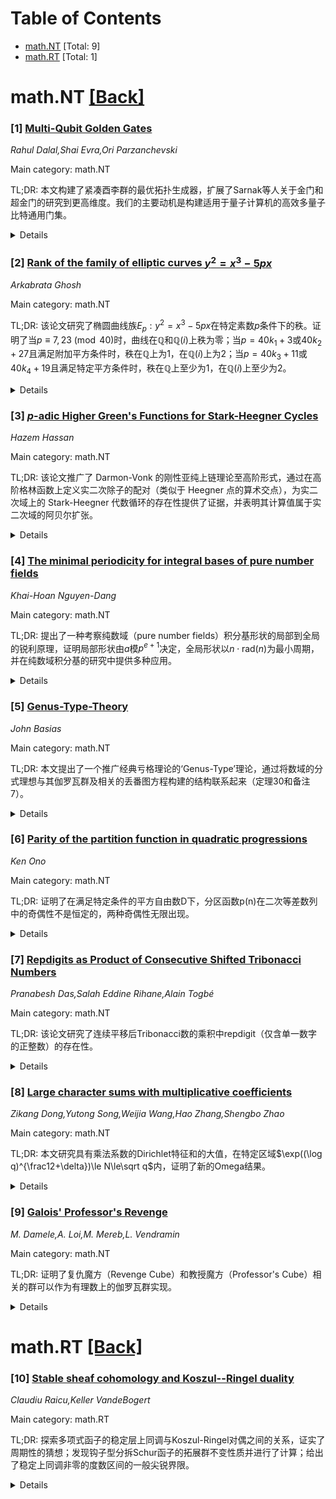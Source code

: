 <div id=toc></div>

# Table of Contents

- [math.NT](#math.NT) [Total: 9]
- [math.RT](#math.RT) [Total: 1]


<div id='math.NT'></div>

# math.NT [[Back]](#toc)

### [1] [Multi-Qubit Golden Gates](https://arxiv.org/abs/2509.09047)
*Rahul Dalal,Shai Evra,Ori Parzanchevski*

Main category: math.NT

TL;DR: 本文构建了紧凑酉李群的最优拓扑生成器，扩展了Sarnak等人关于金门和超金门的研究到更高维度。我们的主要动机是构建适用于量子计算机的高效多量子比特通用门集。


<details>
  <summary>Details</summary>
Motivation: 构建高效的多量子比特通用门集，用于量子计算，特别关注减少非Clifford门（如T门和CS门）的使用数量，以降低实现成本和提高效率。

Method: 利用Sarnak-Xue密度假设在权重方面的变体，结合定射影酉群的自动表示的内窥镜分类证明该假设。通过此理论框架设计新的通用门集。

Result: 对于2量子比特系统，所提出的通用门集实现了比标准Clifford+T门集约10倍的T门数量减少；在Clifford+CS门集中，证明了所需CS门数量减少了4.8倍。

Conclusion: 该理论框架成功构建了高效量子门集，显著降低非Cliff门操作资源消耗，对容错量子计算实现具有实际意义。

Abstract: Our goal in this paper is to construct optimal topological generators for
compact unitary Lie groups, extending the work of a letter of Sarnak and
arXiv:1704.02106 on golden and super-golden gates to higher dimensions. To do
so we consider a variant of the Sarnak--Xue Density Hypotheses in the weight
aspect for definite projective unitary groups and prove it using the endoscopic
classification of automorphic representations.
  Our main motivation is to construct efficient multi-qubit universal gate sets
for quantum computers. For example, we find a set of universal gates that, for
a given accuracy, can heuristically approximate arbitrary unitary operations on
2 qubits with $\approx$10 times fewer ``expensive'' $T$-type gates than the
standard Clifford+$T$ set. Our framework also covers the 2-qubit Clifford+CS
gate set, well-known for being particularly friendly to fault-tolerant
implementation. We thereby prove tight upper bounds on the required CS count
for approximations (specifically, $4.8$x fewer non-Clifford gates than
Clifford+$T$).

</details>


### [2] [Rank of the family of elliptic curves $y^2 = x^3- 5px$](https://arxiv.org/abs/2509.09169)
*Arkabrata Ghosh*

Main category: math.NT

TL;DR: 该论文研究了椭圆曲线族$E_p: y^2=x^3-5px$在特定素数$p$条件下的秩。证明了当$p\equiv 7,23\pmod{40}$时，曲线在$\mathbb{Q}$和$\mathbb{Q}(i)$上秩为零；当$p=40k_1+3$或$40k_2+27$且满足附加平方条件时，秩在$\mathbb{Q}$上为1，在$\mathbb{Q}(i)$上为2；当$p=40k_3+11$或$40k_4+19$且满足特定平方条件时，秩在$\mathbb{Q}$上至少为1，在$\mathbb{Q}(i)$上至少为2。


<details>
  <summary>Details</summary>
Motivation: 研究特定椭圆曲线族的秩在不同数域上的精确值或下界，从而揭示其代数结构规律。

Method: 通过对素数$p$的不同模条件分类，结合附加平方约束，采用代数数论方法来证明椭圆曲线秩的分布规律。

Result: 明确给出三类素数条件下椭圆曲线的秩：秩为零（$p\equiv7,23\pmod{40}$），秩精确为1（需满足平方条件的形式），以及秩至少为1（需满足其他平方条件的形式），并同步给出在$\mathbb{Q}(i)$上的对应结论。

Conclusion: 椭圆曲线$E_p$的秩特性依赖$p$的模性质和平方条件，可系统性构造秩明确或具有下限的曲线族，为数论和密码学提供研究对象。

Abstract: This article considers the family of elliptic curves given by $E_{p}:
y^2=x^3-5px$ and certain conditions on an odd prime $p$. More specifically, we
have shown that if $p \equiv 7, 23 \pmod {40}$, then the rank of $E_{p}$ is
zero for both $ \mathbb{Q} $ and $ \mathbb{Q}(i) $. Furthermore, if the prime $
p $ is of the form $ 40k_1 + 3 $ or $ 40k_2 + 27$, where $k_1, k_2 \in
\mathbb{Z}$ such that $(5k_1+1)$ or $(5k_2 +4)$ are perfect squares, then the
given family of elliptic curves has rank one over $\mathbb{Q}$ and rank two
over $\mathbb{Q}(i)$. Moreover, if the prime $ p $ is of the form $ 40k_3 + 11
$ or $ 40k_4 + 19$ where $k_3 ~\text{and}~ k_4 \in \mathbb{Z}$ such that
$(160k_3+49)$ or $(160k_4 + 81) $ are perfect squares, then the given family of
elliptic curves has rank at least one over $\mathbb{Q}$ and rank at least two
over $\mathbb{Q}(i)$.

</details>


### [3] [$p$-adic Higher Green's Functions for Stark-Heegner Cycles](https://arxiv.org/abs/2509.09446)
*Hazem Hassan*

Main category: math.NT

TL;DR: 该论文推广了 Darmon-Vonk 的刚性亚纯上链理论至高阶形式，通过在高阶格林函数上定义实二次除子的配对（类似于 Heegner 点的算术交点），为实二次域上的 Stark-Heegner 代数循环的存在性提供了证据，并表明其计算值属于实二次域的阿贝尔扩张。


<details>
  <summary>Details</summary>
Motivation: 为构建实二次域上 Bloch-Beilinson 猜想所预言的代数循环（即论文标题中的 Stark-Heegner 循环）提供理论基础和计算证据，填补 Heegner 点在实二次情境下的空缺。

Method: 将 Darmon-Vonk 的刚性亚纯上链理论扩展至更高权重，建立 p 进上半平面上的实二次除子的高阶格林配对——该配对类比于 Heegner 循环的算术交点。通过计算'主循环'的配对值来验证其代数性质。

Result: 数值计算表明高阶格林函数在实二次除子上的取值属于实二次域的阿贝尔扩张；其特定值的代数性间接支持了代数 Stark-Heegner 循环的预测存在性。

Conclusion: 推广后的一阶格林配对机制为实二次域上的 Stark-Heegner 代数循环提供了存在性线索，广义理论在计算层面的自洽性支持了 Bloch-Beilinson 猜想中代数循环构造的可行性。

Abstract: Heegner cycles are higher weight analogues of Heegner points. Their
arithmetic intersection numbers also appear as Fourier coefficients of modular
forms and often belong to abelian extensions of imaginary-quadratic fields.
Rotger and Seveso propose a precise recipe for the $p$-adic Abel-Jacobi images
of cycle classes whose existence is predicted by conjectures of Bloch and
Beilinson and which would be a real-quadratic analogue to Heegner cycles: the
Stark-Heegner cycles of the title.
  In this paper, we generalize Darmon-Vonk's theory of rigid meromorphic
cocycles to higher weight, producing a higher Green's pairing of real-quadratic
divisors on the $p$-adic upper half-plane, which seems to be the real-quadratic
analogue of the pairing of Heegner cycles. Computation of these values for
"principal cycles'' gives evidence that they lie in abelian extensions of
real-quadratic fields. The algebraicity of certain values of the higher Green's
function is indirect evidence for the existence of algebraic Stark-Heegner
cycles.

</details>


### [4] [The minimal periodicity for integral bases of pure number fields](https://arxiv.org/abs/2509.09457)
*Khai-Hoan Nguyen-Dang*

Main category: math.NT

TL;DR: 提出了一种考察纯数域（pure number fields）积分基形状的局部到全局的锐利原理，证明局部形状由$a$模$p^{e+1}$决定，全局形状以$n\cdot\mathrm{rad}(n)$为最小周期，并在纯数域积分基的研究中提供多种应用。


<details>
  <summary>Details</summary>
Motivation: 研究纯数域$K_a = \Bbb{Q}(\theta)$（其中$\theta^n = a$且$a$无$n$次方因子）的积分基的形状结构。目的在于分析其积分基在固定坐标$\{1,\theta,\dots,\theta^{n-1}\}$下的形状与$a$的局部模性质的关系。

Method: 利用局部与全局的联系：对于每个素因子$p$（满足$p^e\parallel n$），证明局部形状在$p$处的值由$a$模$p^{e+1}$唯一确定。建立了局部形状决定全局形状的周期性定理，并验证模数$M(n)=n\cdot\mathrm{rad}(n)$是最小周期。

Result: 1. 局部形状仅取决于$a\bmod p^{e+1}$，且该精度不可改进；2. 全局形状是周期函数，其最小正周期为$M(n)$；3. 这一结果为纯数域的积分基的结构研究提供了具体应用价值。

Conclusion: 通过建立纯数域积分基形状的局部描述与全局周期性的精确对应，揭示了$a$的局部剩余类对全局积分基形状的决定性作用。最小周期$M(n)$的建立为后续数值计算和理论推导提供了有效工具。

Abstract: Fix $n\ge3$. For the pure field $K_a=\Bbb Q(\theta)$, $\theta^n=a$ with $a$
$n$th-power-free, we encode an integral basis in the fixed coordinate
$\{1,\theta,\dots,\theta^{n-1}\}$ by its \emph{shape}. We prove a sharp
local-to-global principle: for each $p^e\!\parallel n$, the local shape at $p$
is determined by $a\bmod p^{\,e+1}$, and this precision is optimal. Moreover,
the global shape is periodic with minimal modulus \[ M(n)=\prod_{p^e\parallel
n}p^{\,e+1}=n\cdot\mathrm{rad}(n), \] providing many applications in the
understanding integral bases of pure number fields.

</details>


### [5] [Genus-Type-Theory](https://arxiv.org/abs/2509.09548)
*John Basias*

Main category: math.NT

TL;DR: 本文提出了一个推广经典亏格理论的‘Genus-Type’理论，通过将数域的分式理想与其伽罗瓦群及相关的丢番图方程构建的结构联系起来（定理30和备注7）。


<details>
  <summary>Details</summary>
Motivation: 将经典亏格理论推广到更一般的数域分式理想与伽罗瓦群结构和丢番图方程的联系上。

Method: 建立了分式理想与伽罗瓦群结构及丢番图方程的关联（定理30和备注7）。

Result: 提出了一个‘Genus-Type’理论框架，该框架作为经典亏格理论的推广。

Conclusion: Genus-Type理论通过分式理想与伽罗瓦群及丢番图方程的结合，推广了经典亏格理论。

Abstract: We introduce the existence of a Genus-Type Theory that generalizes classical
genus theory by linking fractional ideals of number fields to structures built
from their Galois groups and associated Diophantine equations, as formally
stated in Theorem 30 and Remark 7.

</details>


### [6] [Parity of the partition function in quadratic progressions](https://arxiv.org/abs/2509.09553)
*Ken Ono*

Main category: math.NT

TL;DR: 证明了在满足特定条件的平方自由数D下，分区函数p(n)在二次等差数列中的奇偶性不是恒定的，两种奇偶性无限出现。


<details>
  <summary>Details</summary>
Motivation: 尽管分区函数的奇偶性分布神秘且基本未知，论文旨在通过特定二次等差数列展示其奇偶性分布的规律。

Method: 方法涉及模曲线X₀(6)，通过经典分割生成函数恒等式及（扭曲）Borcherds乘积法，结合特征2下X₀(6) Deligne-Rapoport模型的普通CM纤维算术几何。

Result: 证明当1<D≡23 mod 24（平方自由且仅被特定素数整除）时，p((Dm²+1)/24)的奇偶性无限多次出现两种值（m与6互素）。

Conclusion: 该结果是满足'Heegner包'条件的特定向量值权重1/2调和Maass形式系数的通用定理特例，表明这些稀疏轨道上的奇偶性非恒定。

Abstract: The parity of the partition function $p(n)$ remains strikingly mysterious.
Beyond a handful of fragmentary results, essentially nothing is known about the
distribution of parity. We prove a uniform result on quadratic progressions. If
$1<D\equiv 23\pmod{24}$ is square-free and only divisible by primes $\ell\equiv
1, 7\pmod 8$, then both parities occur infinitely often among $$
p\left(\frac{Dm^2+1}{24}\right), $$ with $(m,6)=1.$ The argument takes place on
the modular curve $X_0(6)$ and shows that parity along these thin orbits is
\emph{not constant}. The proof connects classical identities for the partition
generating function, through the method of (twisted) Borcherds products, to the
arithmetic geometry of {\it ordinary} CM fibers on the Deligne-Rapoport model
of $X_0(6)$ in characteristic 2. This result is a special case of a general
theorem for the coefficients of suitable vector-valued weight 1/2 harmonic
Maass forms that satisfy a "Heegner packet'' condition.

</details>


### [7] [Repdigits as Product of Consecutive Shifted Tribonacci Numbers](https://arxiv.org/abs/2509.09578)
*Pranabesh Das,Salah Eddine Rihane,Alain Togbé*

Main category: math.NT

TL;DR: 该论文研究了连续平移后Tribonacci数的乘积中repdigit（仅含单一数字的正整数）的存在性。


<details>
  <summary>Details</summary>
Motivation: 探讨Tribonacci数列中连续项的乘积是否可能出现repdigit形式的数字

Method: 利用Tribonacci数列的定义和分析乘积的形式，可能使用数论方法检测repdigit

Result: 文中未直接给出结果信息，但聚焦于寻找乘积中的repdigit解

Conclusion: 论文致力于识别Tribonacci乘积序列中的repdigit问题

Abstract: A repdigit is a positive integer that has only one distinct digit in its
decimal expansion, i.e., a number has the form $d(10^m-1)/9$ for some $m\geq 1$
and $1 \leq d \leq 9$. Let $\left(T_n\right)_{n\ge0}$ be the sequence of
Tribonacci. This paper deals with the presence of repdigits in the products of
consecutive shifted Tribonacci numbers.

</details>


### [8] [Large character sums with multiplicative coefficients](https://arxiv.org/abs/2509.09649)
*Zikang Dong,Yutong Song,Weijia Wang,Hao Zhang,Shengbo Zhao*

Main category: math.NT

TL;DR: 本文研究具有乘法系数的Dirichlet特征和的大值，在特定区域$\exp((\log q)^{\frac12+\delta})\le N\le\sqrt q$内，证明了新的Omega结果。


<details>
  <summary>Details</summary>
Motivation: 探讨Dirichlet特征和$\sum_{n\le N}f(n)\chi(n)$的大值问题，现有文献在模数$q$为素数时的区域$\exp((\log q)^{\frac12+\delta})\le N\le\sqrt q$内存在研究空白。

Method: 通过分析方法处理具有乘法系数$f(n)$的特征和，在指定$N$范围内建立一个新的Omega结果（即下界估计）。

Result: 在$N$满足$\exp((\log q)^{\frac12+\delta})\le N\le\sqrt q$时，成功证明了特征和可达到的新下界（即存在无穷多$q$使和超过该下界）

Conclusion: 填补了Dirichlet特征和大值理论在中等长度区间上的空白，为乘法系数特征和的下界估计提供了新进展。

Abstract: In this paper, we investigate large values of Dirichlet character sums with
multiplicative coefficients $\sum_{n\le N}f(n)\chi(n)$. We prove a new Omega
result in the region $\exp((\log q)^{\frac12+\delta})\le N\le\sqrt q$, where
$q$ is the prime modulus.

</details>


### [9] [Galois' Professor's Revenge](https://arxiv.org/abs/2509.09662)
*M. Damele,A. Loi,M. Mereb,L. Vendramin*

Main category: math.NT

TL;DR: 证明了复仇魔方（Revenge Cube）和教授魔方（Professor's Cube）相关的群可以作为有理数上的伽罗瓦群实现。


<details>
  <summary>Details</summary>
Motivation: 探索魔方群在数学中的实现可能性，特别是将其作为有理数域上的伽罗瓦群，这有助于理解群结构与域的扩张之间的关系。

Method: 通过构造特定的多项式和域扩张，将魔方群同构于有理数上的伽罗瓦群。

Result: 成功证明了复仇魔方群和教授魔方群可以作为有理数域上的伽罗瓦群。

Conclusion: 该研究拓展了伽罗瓦群的应用范围，为魔方群的数学实现提供了新途径，并可能启发更多离散群在代数数论中的研究。

Abstract: We prove that the groups associated with the Revenge Cube and the Professor's
Cube can be realized as Galois groups over the rationals.

</details>


<div id='math.RT'></div>

# math.RT [[Back]](#toc)

### [10] [Stable sheaf cohomology and Koszul--Ringel duality](https://arxiv.org/abs/2509.08923)
*Claudiu Raicu,Keller VandeBogert*

Main category: math.RT

TL;DR: 探索多项式函子的稳定层上同调与Koszul-Ringel对偶之间的关系，证实了周期性的猜想；发现钩子型分拆Schur函子的拓展群不变性质并进行了计算；给出了稳定上同调非零的度数区间的一般尖锐界限。


<details>
  <summary>Details</summary>
Motivation: 研究多项式函子在射影空间余切丛上的稳定层上同调，探讨其与严格多项式函子范畴上Koszul-Ringel对偶的联系，同时解决相关Schur函子拓展群的计算问题。

Method: 结合Chałupnik、Krause和Touzė关于Koszul-Ringel对偶的工作，与近期Maliakas-Stergiopoulou的成果进行整合；对钩子分拆和两行分拆的Schur函子进行拓展群计算；建立稳定上同调非零区间的边界模型。

Result: 证实了稳定上同调的周期性猜想；完整计算了任意特征域上钩子型分拆Schur函子的拓展群，并证明其与两行分拆拓展群的等价性；精确界定了稳定上同调非零的度数范围。

Conclusion: 建立稳定层上同调与Koszul-Ringel对偶的深层联系，突破性解决了Schur函子拓展群的关键计算问题，为表示论与代数几何交叉领域提供新工具与边界理论支持。

Abstract: We identify a close relationship between stable sheaf cohomology for
polynomial functors applied to the cotangent bundle on projective space, and
Koszul--Ringel duality on the category of strict polynomial functors as
described in the work of Cha\l upnik, Krause, and Touz\'e. Combining this with
recent results of Maliakas--Stergiopoulou we confirm a conjectured periodicity
statement for stable cohomology. In a different direction, we find a remarkable
invariance property for $\Ext$ groups between Schur functors associated to hook
partitions, and compute all such extension groups over a field of arbitrary
characteristic. We show that this is further equivalent to the calculation of
$\Ext$ groups for partitions with $2$ rows (or $2$ columns), and as such it
relates to Parker's recursive description of $\Ext$ groups for
$\SL_2$-representations. Finally, we give a general sharp bound for the
interval of degrees where stable cohomology of a Schur functor can be non-zero.

</details>
